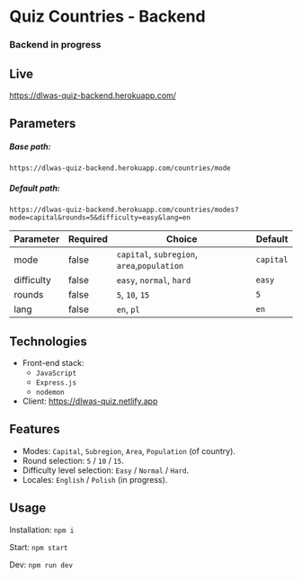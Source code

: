 # Quiz Countries - Backend

### Backend in progress

## Live

https://dlwas-quiz-backend.herokuapp.com/

## Parameters

##### Base path:

`https://dlwas-quiz-backend.herokuapp.com/countries/mode`

##### Default path:

`https://dlwas-quiz-backend.herokuapp.com/countries/modes?mode=capital&rounds=5&difficulty=easy&lang=en`

| Parameter  | Required | Choice                                      | Default   |
| ---------- | -------- | ------------------------------------------- | --------- |
| mode       | false    | `capital`, `subregion`, `area`,`population` | `capital` |
| difficulty | false    | `easy`, `normal`, `hard`                    | `easy`    |
| rounds     | false    | `5`, `10`, `15`                             | `5`       |
| lang       | false    | `en`, `pl`                                  | `en`      |

## Technologies

- Front-end stack:
  - `JavaScript`
  - `Express.js`
  - `nodemon`
- Client: https://dlwas-quiz.netlify.app

## Features

- Modes: `Capital`, `Subregion`, `Area`, `Population` (of country).
- Round selection: `5` / `10` / `15`.
- Difficulty level selection: `Easy` / `Normal` / `Hard`.
- Locales: `English` / `Polish` (in progress).

## Usage

Installation: `npm i`

Start: `npm start`

Dev: `npm run dev`

